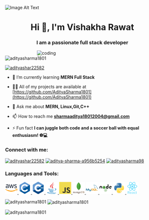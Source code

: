 ![Image Alt Text](https://i.ibb.co/k24415b/Github-Banner.gif)
<h1 align="center">Hi 👋, I'm Vishakha Rawat</h1>
<h3 align="center">I am a passionate full stack developer </h3>
<img align="right" alt="coding" width="400" src="https://user-images.githubusercontent.com/55389276/140866485-8fb1c876-9a8f-4d6a-98dc-08c4981eaf70.gif">
<p align="left"> <img src="https://komarev.com/ghpvc/?username=adityasharma1801&label=Profile%20views&color=0e75b6&style=flat" alt="adityasharma1801" /> </p>

<p align="left"> <a href="https://twitter.com/adityashar22582" target="blank"><img src="https://img.shields.io/twitter/follow/adityashar22582?logo=twitter&style=for-the-badge" alt="adityashar22582" /></a> </p>

- 🌱 I’m currently learning **MERN Full Stack**

- 👨‍💻 All of my projects are available at [https://github.com/AdityaSharma1801](https://github.com/AdityaSharma1801)

- 💬 Ask me about **MERN, Linux,Git,C++**

- 📫 How to reach me **sharmaaditya18012004@gmail.com**

- ⚡ Fun fact **I can juggle both code and a soccer ball with equal enthusiasm! ⚽💻**

<h3 align="left">Connect with me:</h3>
<p align="left">
<a href="https://twitter.com/adityashar22582" target="blank"><img align="center" src="https://raw.githubusercontent.com/rahuldkjain/github-profile-readme-generator/master/src/images/icons/Social/twitter.svg" alt="adityashar22582" height="30" width="40" /></a>
<a href="https://linkedin.com/in/aditya-sharma-a956b5254" target="blank"><img align="center" src="https://raw.githubusercontent.com/rahuldkjain/github-profile-readme-generator/master/src/images/icons/Social/linked-in-alt.svg" alt="aditya-sharma-a956b5254" height="30" width="40" /></a>
<a href="https://www.leetcode.com/adityasharma98" target="blank"><img align="center" src="https://raw.githubusercontent.com/rahuldkjain/github-profile-readme-generator/master/src/images/icons/Social/leet-code.svg" alt="adityasharma98" height="30" width="40" /></a>
</p>

<h3 align="left">Languages and Tools:</h3>
<p align="left"> <a href="https://aws.amazon.com" target="_blank" rel="noreferrer"> <img src="https://raw.githubusercontent.com/devicons/devicon/master/icons/amazonwebservices/amazonwebservices-original-wordmark.svg" alt="aws" width="40" height="40"/> </a> <a href="https://www.cprogramming.com/" target="_blank" rel="noreferrer"> <img src="https://raw.githubusercontent.com/devicons/devicon/master/icons/c/c-original.svg" alt="c" width="40" height="40"/> </a> <a href="https://www.w3schools.com/cpp/" target="_blank" rel="noreferrer"> <img src="https://raw.githubusercontent.com/devicons/devicon/master/icons/cplusplus/cplusplus-original.svg" alt="cplusplus" width="40" height="40"/> </a> <a href="https://www.java.com" target="_blank" rel="noreferrer"> <img src="https://raw.githubusercontent.com/devicons/devicon/master/icons/java/java-original.svg" alt="java" width="40" height="40"/> </a> <a href="https://developer.mozilla.org/en-US/docs/Web/JavaScript" target="_blank" rel="noreferrer"> <img src="https://raw.githubusercontent.com/devicons/devicon/master/icons/javascript/javascript-original.svg" alt="javascript" width="40" height="40"/> </a> <a href="https://www.mongodb.com/" target="_blank" rel="noreferrer"> <img src="https://raw.githubusercontent.com/devicons/devicon/master/icons/mongodb/mongodb-original-wordmark.svg" alt="mongodb" width="40" height="40"/> </a> <a href="https://www.mysql.com/" target="_blank" rel="noreferrer"> <img src="https://raw.githubusercontent.com/devicons/devicon/master/icons/mysql/mysql-original-wordmark.svg" alt="mysql" width="40" height="40"/> </a> <a href="https://nodejs.org" target="_blank" rel="noreferrer"> <img src="https://raw.githubusercontent.com/devicons/devicon/master/icons/nodejs/nodejs-original-wordmark.svg" alt="nodejs" width="40" height="40"/> </a> <a href="https://www.python.org" target="_blank" rel="noreferrer"> <img src="https://raw.githubusercontent.com/devicons/devicon/master/icons/python/python-original.svg" alt="python" width="40" height="40"/> </a> <a href="https://reactjs.org/" target="_blank" rel="noreferrer"> <img src="https://raw.githubusercontent.com/devicons/devicon/master/icons/react/react-original-wordmark.svg" alt="react" width="40" height="40"/> </a> </p>

<p><img align="left" src="https://github-readme-stats.vercel.app/api/top-langs?username=adityasharma1801&show_icons=true&locale=en&layout=compact" alt="adityasharma1801" /></p>

<p>&nbsp;<img align="center" src="https://github-readme-stats.vercel.app/api?username=adityasharma1801&show_icons=true&locale=en" alt="adityasharma1801" /></p>

<p><img align="center" src="https://github-readme-streak-stats.herokuapp.com/?user=adityasharma1801&" alt="adityasharma1801" /></p>
